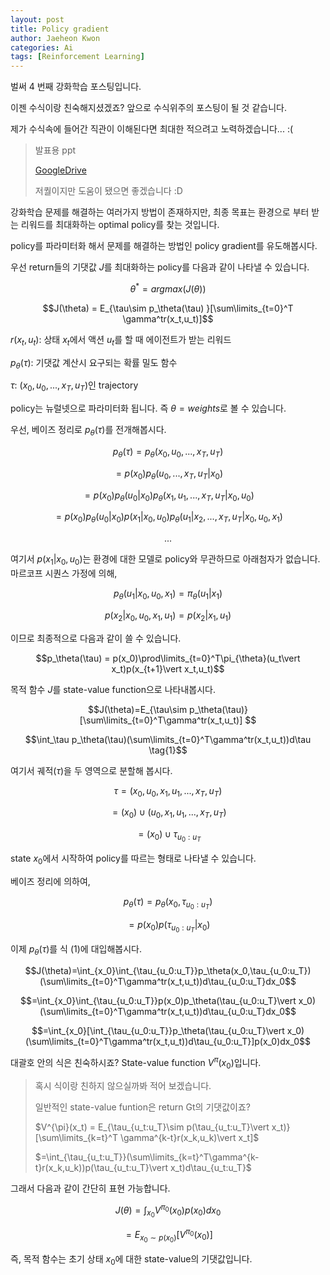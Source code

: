 ```yaml
---
layout: post
title: Policy gradient
author: Jaeheon Kwon
categories: Ai
tags: [Reinforcement Learning]
---
```




벌써 4 번째 강화학습 포스팅입니다.

이젠 수식이랑 친숙해지셨겠죠? 앞으로 수식위주의 포스팅이 될 것 같습니다.

제가 수식속에 들어간 직관이 이해된다면 최대한 적으려고 노력하겠습니다... :(

> 발표용 ppt
>
> [GoogleDrive](https://drive.google.com/drive/u/0/folders/1eJscbAKj5ImG7kjKOxyOlvklDDBDgzWC)
>
> 저퀄이지만 도움이 됐으면 좋겠습니다 :D



강화학습 문제를 해결하는 여러가지 방법이 존재하지만, 최종 목표는 환경으로 부터 받는 리워드를 최대화하는 optimal policy를 찾는 것입니다.

policy를 파라미터화 해서 문제를 해결하는 방법인 policy gradient를 유도해봅시다.

우선 return들의 기댓값 $J$를 최대화하는 policy를 다음과 같이 나타낼 수 있습니다.

$$\theta^* = argmax(J(\theta))$$

$$J(\theta) = E_{\tau\sim p_\theta(\tau) }[\sum\limits_{t=0}^T \gamma^tr(x_t,u_t)]$$



$r(x_t,u_t)$: 상태 $x_t$에서 액션 $u_t$를 할 때 에이전트가 받는 리워드

$p_\theta(\tau)$: 기댓값 계산시 요구되는 확률 밀도 함수

$\tau$: $(x_0,u_0,...,x_T,u_T)$인 trajectory



policy는 뉴럴넷으로 파라미터화 됩니다. 즉 $\theta = weights$로 볼 수 있습니다.

우선, 베이즈 정리로 $p_\theta(\tau)$를 전개해봅시다.

$$p_\theta(\tau)=p_\theta(x_0,u_0,...,x_T,u_T)$$

$$=p(x_0)p_\theta(u_0,...,x_T,u_T\vert x_0)$$

$$=p(x_0)p_\theta(u_0\vert x_0)p_\theta(x_1,u_1,...,x_T,u_T\vert x_0,u_0)$$

$$=p(x_0)p_\theta(u_0\vert x_0)p(x_1\vert x_0, u_0)p_\theta(u_1\vert x_2,...,x_T,u_T\vert x_0,u_0,x_1)$$

$$...$$

여기서 $p(x_1\vert x_0,u_0)$는 환경에 대한 모델로 policy와 무관하므로 아래첨자가 없습니다. 마르코프 시퀀스 가정에 의해,

$$p_\theta(u_1\vert x_0,u_0,x_1)=\pi_\theta(u_1\vert x_1)$$

$$p(x_2\vert x_0,u_0,x_1,u_1)=p(x_2\vert x_1,u_1)$$

이므로 최종적으로 다음과 같이 쓸 수 있습니다.

$$p_\theta(\tau) = p(x_0)\prod\limits_{t=0}^T\pi_{\theta}(u_t\vert x_t)p(x_{t+1}\vert x_t,u_t)$$



목적 함수 $J$를 state-value function으로 나타내봅시다.

$$J(\theta)=E_{\tau\sim p_\theta(\tau)}[\sum\limits_{t=0}^T\gamma^tr(x_t,u_t)] $$

$$\int_\tau p_\theta(\tau)(\sum\limits_{t=0}^T\gamma^tr(x_t,u_t))d\tau \tag{1}$$



여기서 궤적$(\tau)$을 두 영역으로 분할해 봅시다.

$$\tau = (x_0,u_0,x_1,u_1,...,x_T,u_T)$$

$$=(x_0)\cup(u_0,x_1,u_1,...,x_T,u_T)$$

$$=(x_0)\cup \tau_{u_0:u_T}$$

 state $x_0$에서 시작하여 policy를 따르는 형태로 나타낼 수 있습니다.

베이즈 정리에 의하여,

$$p_\theta(\tau)=p_\theta(x_0,\tau_{u_0:u_T})$$

$$=p(x_0)p(\tau_{u_0:u_T}\vert x_0)$$



이제 $p_\theta(\tau)$를 식 (1)에 대입해봅시다.

$$J(\theta)=\int_{x_0}\int_{\tau_{u_0:u_T}}p_\theta(x_0,\tau_{u_0:u_T})(\sum\limits_{t=0}^T\gamma^tr(x_t,u_t))d\tau_{u_0:u_T}dx_0$$

$$=\int_{x_0}\int_{\tau_{u_0:u_T}}p(x_0)p_\theta(\tau_{u_0:u_T}\vert x_0)(\sum\limits_{t=0}^T\gamma^tr(x_t,u_t))d\tau_{u_0:u_T}dx_0$$

$$=\int_{x_0}[\int_{\tau_{u_0:u_T}}p_\theta(\tau_{u_0:u_T}\vert x_0)(\sum\limits_{t=0}^T\gamma^tr(x_t,u_t))d\tau_{u_0:u_T}]p(x_0)dx_0$$

대괄호 안의 식은 친숙하시죠? State-value function $V^\pi(x_0)$입니다.

> 혹시 식이랑 친하지 않으실까봐 적어 보겠습니다.
>
> 일반적인 state-value funtion은 return Gt의 기댓값이죠?
>
> $V^{\pi}(x_t) = E_{\tau_{u_t:u_T}\sim p(\tau_{u_t:u_T}\vert x_t)}[\sum\limits_{k=t}^T \gamma^{k-t}r(x_k,u_k)\vert x_t]$
>
> $=\int_{\tau_{u_t:u_T}}(\sum\limits_{k=t}^T\gamma^{k-t}r(x_k,u_k))p(\tau_{u_t:u_T}\vert x_t)d\tau_{u_t:u_T}$



그래서 다음과 같이 간단히 표현 가능합니다.

$$J(\theta)=\int_{x_0}V^{\pi_0}(x_0)p(x_0)dx_0$$

$$=E_{x_0\sim p(x_0)}[V^{\pi_0}(x_0)]$$



즉, 목적 함수는 초기 상태 $x_0$에 대한 state-value의 기댓값입니다.

